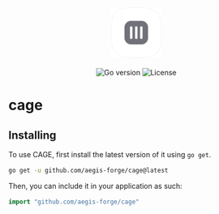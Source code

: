 <p align="center">
  <img width="100" src="assets/branding/logo.svg" alt="cage logo"> <br><br>
  <img src="https://img.shields.io/badge/go->=%20v1.23.3-blue" alt="Go version">
  <img src="https://img.shields.io/badge/license-MIT-green" alt="License">
</p>

# cage

## Installing

To use CAGE, first install the latest version of it using `go get`.

```sh
go get -u github.com/aegis-forge/cage@latest
```

Then, you can include it in your application as such:

```go
import "github.com/aegis-forge/cage"
```
